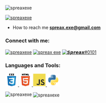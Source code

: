 <p align="left"> <img src="https://komarev.com/ghpvc/?username=spreaxexe&label=Profile%20views&color=0e75b6&style=flat" alt="spreaxexe" /> </p>

<p align="left"> <a href="https://github.com/ryo-ma/github-profile-trophy"><img src="https://github-profile-trophy.vercel.app/?username=spreaxexe" alt="spreaxexe" /></a> </p>

- How to reach me **spreax.exe@gmail.com**

<h3 align="left">Connect with me:</h3>
<p align="left">
<a href="https://twitter.com/spreaxexe" target="blank"><img align="center" src="https://raw.githubusercontent.com/rahuldkjain/github-profile-readme-generator/master/src/images/icons/Social/twitter.svg" alt="spreaxexe" height="30" width="40" /></a>
<a href="https://www.youtube.com/c/spreax exe" target="blank"><img align="center" src="https://raw.githubusercontent.com/rahuldkjain/github-profile-readme-generator/master/src/images/icons/Social/youtube.svg" alt="spreax exe" height="30" width="40" /></a>
<a href="https://discord.gg/𝙎𝙥𝙧𝙚𝙖𝙭#0101" target="blank"><img align="center" src="https://raw.githubusercontent.com/rahuldkjain/github-profile-readme-generator/master/src/images/icons/Social/discord.svg" alt="𝙎𝙥𝙧𝙚𝙖𝙭#0101" height="30" width="40" /></a>
</p>

<h3 align="left">Languages and Tools:</h3>
<p align="left"> <a href="https://www.w3schools.com/css/" target="_blank" rel="noreferrer"> <img src="https://raw.githubusercontent.com/devicons/devicon/master/icons/css3/css3-original-wordmark.svg" alt="css3" width="40" height="40"/> </a> <a href="https://www.w3.org/html/" target="_blank" rel="noreferrer"> <img src="https://raw.githubusercontent.com/devicons/devicon/master/icons/html5/html5-original-wordmark.svg" alt="html5" width="40" height="40"/> </a> <a href="https://developer.mozilla.org/en-US/docs/Web/JavaScript" target="_blank" rel="noreferrer"> <img src="https://raw.githubusercontent.com/devicons/devicon/master/icons/javascript/javascript-original.svg" alt="javascript" width="40" height="40"/> </a> <a href="https://www.python.org" target="_blank" rel="noreferrer"> <img src="https://raw.githubusercontent.com/devicons/devicon/master/icons/python/python-original.svg" alt="python" width="40" height="40"/> </a> </p>

<p><img align="left" src="https://github-readme-stats.vercel.app/api/top-langs?username=spreaxexe&show_icons=true&locale=en&layout=compact" alt="spreaxexe" /></p>

<p>&nbsp;<img align="center" src="https://github-readme-stats.vercel.app/api?username=spreaxexe&show_icons=true&locale=en" alt="spreaxexe" /></p>
